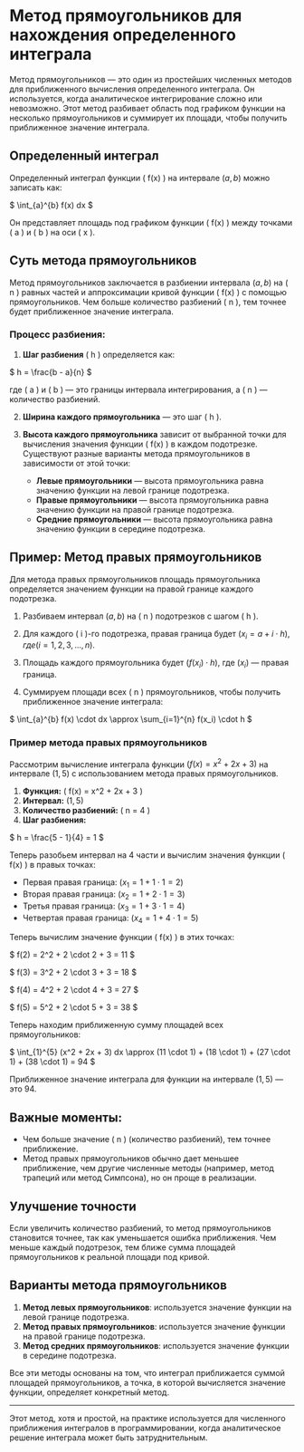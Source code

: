 # Метод прямоугольников для нахождения определенного интеграла

Метод прямоугольников — это один из простейших численных методов для приближенного вычисления определенного интеграла. Он используется, когда аналитическое интегрирование сложно или невозможно. Этот метод разбивает область под графиком функции на несколько прямоугольников и суммирует их площади, чтобы получить приближенное значение интеграла.

## Определенный интеграл

Определенный интеграл функции ( f(x) ) на интервале ($a, b$) можно записать как:

$
\int_{a}^{b} f(x) dx
$

Он представляет площадь под графиком функции ( f(x) ) между точками ( a ) и ( b ) на оси ( x ).

## Суть метода прямоугольников

Метод прямоугольников заключается в разбиении интервала ($a, b$) на ( n ) равных частей и аппроксимации кривой функции ( f(x) ) с помощью прямоугольников. Чем больше количество разбиений ( n ), тем точнее будет приближенное значение интеграла.

### Процесс разбиения:

1. **Шаг разбиения** ( h ) определяется как:

$
h = \frac{b - a}{n}
$

где ( a ) и ( b ) — это границы интервала интегрирования, а ( n ) — количество разбиений.

2. **Ширина каждого прямоугольника** — это шаг ( h ).

3. **Высота каждого прямоугольника** зависит от выбранной точки для вычисления значения функции ( f(x) ) в каждом подотрезке. Существуют разные варианты метода прямоугольников в зависимости от этой точки:
   - **Левые прямоугольники** — высота прямоугольника равна значению функции на левой границе подотрезка.
   - **Правые прямоугольники** — высота прямоугольника равна значению функции на правой границе подотрезка.
   - **Средние прямоугольники** — высота прямоугольника равна значению функции в середине подотрезка.

## Пример: Метод правых прямоугольников

Для метода правых прямоугольников площадь прямоугольника определяется значением функции на правой границе каждого подотрезка.

1. Разбиваем интервал ($a, b$) на ( n ) подотрезков с шагом ( h ).

2. Для каждого ( i )-го подотрезка, правая граница будет $( x_i = a + i \cdot h ), где ( i = 1, 2, 3, ..., n )$.

3. Площадь каждого прямоугольника будет $( f(x_i) \cdot h )$, где $( x_i )$ — правая граница.

4. Суммируем площади всех ( n ) прямоугольников, чтобы получить приближенное значение интеграла:

$
\int_{a}^{b} f(x) \cdot dx \approx \sum_{i=1}^{n} f(x_i) \cdot h
$

### Пример метода правых прямоугольников

Рассмотрим вычисление интеграла функции $( f(x) = x^2 + 2x + 3 )$ на интервале ($1, 5$) с использованием метода правых прямоугольников.

1. **Функция:** ( f(x) = x^2 + 2x + 3 )
2. **Интервал:** ($1, 5$)
3. **Количество разбиений:** ( n = 4 )
4. **Шаг разбиения:** 

$
h = \frac{5 - 1}{4} = 1
$

Теперь разобьем интервал на 4 части и вычислим значения функции ( f(x) ) в правых точках:

- Первая правая граница: $( x_1 = 1 + 1 \cdot 1 = 2 )$
- Вторая правая граница: $( x_2 = 1 + 2 \cdot 1 = 3 )$
- Третья правая граница: $( x_3 = 1 + 3 \cdot 1 = 4 )$
- Четвертая правая граница: $( x_4 = 1 + 4 \cdot 1 = 5 )$

Теперь вычислим значение функции ( f(x) ) в этих точках:

$
f(2) = 2^2 + 2 \cdot 2 + 3 = 11
$

$
f(3) = 3^2 + 2 \cdot 3 + 3 = 18
$

$
f(4) = 4^2 + 2 \cdot 4 + 3 = 27
$

$
f(5) = 5^2 + 2 \cdot 5 + 3 = 38
$

Теперь находим приближенную сумму площадей всех прямоугольников:

$
\int_{1}^{5} (x^2 + 2x + 3) dx \approx (11 \cdot 1) + (18 \cdot 1) + (27 \cdot 1) + (38 \cdot 1) = 94
$

Приближенное значение интеграла для функции на интервале ($1, 5$) — это 94.

## Важные моменты:
- Чем больше значение ( n ) (количество разбиений), тем точнее приближение.
- Метод правых прямоугольников обычно дает меньшее приближение, чем другие численные методы (например, метод трапеций или метод Симпсона), но он проще в реализации.

## Улучшение точности

Если увеличить количество разбиений, то метод прямоугольников становится точнее, так как уменьшается ошибка приближения. Чем меньше каждый подотрезок, тем ближе сумма площадей прямоугольников к реальной площади под кривой.

## Варианты метода прямоугольников

1. **Метод левых прямоугольников**: используется значение функции на левой границе подотрезка.
2. **Метод правых прямоугольников**: используется значение функции на правой границе подотрезка.
3. **Метод средних прямоугольников**: используется значение функции в середине подотрезка.

Все эти методы основаны на том, что интеграл приближается суммой площадей прямоугольников, а точка, в которой вычисляется значение функции, определяет конкретный метод.

---

Этот метод, хотя и простой, на практике используется для численного приближения интегралов в программировании, когда аналитическое решение интеграла может быть затруднительным.
